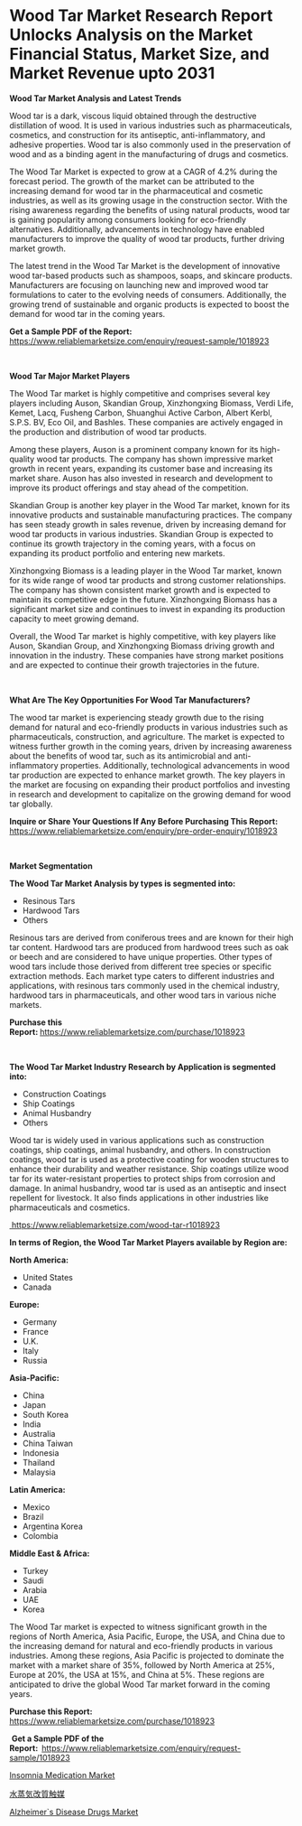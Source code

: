 <p><h1>Wood Tar Market Research Report Unlocks Analysis on the Market Financial Status, Market Size, and Market Revenue upto 2031</h1></p><p><strong>Wood Tar Market Analysis and Latest Trends</strong></p>
<p><p>Wood tar is a dark, viscous liquid obtained through the destructive distillation of wood. It is used in various industries such as pharmaceuticals, cosmetics, and construction for its antiseptic, anti-inflammatory, and adhesive properties. Wood tar is also commonly used in the preservation of wood and as a binding agent in the manufacturing of drugs and cosmetics.</p><p>The Wood Tar Market is expected to grow at a CAGR of 4.2% during the forecast period. The growth of the market can be attributed to the increasing demand for wood tar in the pharmaceutical and cosmetic industries, as well as its growing usage in the construction sector. With the rising awareness regarding the benefits of using natural products, wood tar is gaining popularity among consumers looking for eco-friendly alternatives. Additionally, advancements in technology have enabled manufacturers to improve the quality of wood tar products, further driving market growth.</p><p>The latest trend in the Wood Tar Market is the development of innovative wood tar-based products such as shampoos, soaps, and skincare products. Manufacturers are focusing on launching new and improved wood tar formulations to cater to the evolving needs of consumers. Additionally, the growing trend of sustainable and organic products is expected to boost the demand for wood tar in the coming years.</p></p>
<p><strong>Get a Sample PDF of the Report:&nbsp;</strong> <a href="https://www.reliablemarketsize.com/enquiry/request-sample/1018923">https://www.reliablemarketsize.com/enquiry/request-sample/1018923</a></p>
<p>&nbsp;</p>
<p><strong>Wood Tar Major Market Players</strong></p>
<p><p>The Wood Tar market is highly competitive and comprises several key players including Auson, Skandian Group, Xinzhongxing Biomass, Verdi Life, Kemet, Lacq, Fusheng Carbon, Shuanghui Active Carbon, Albert Kerbl, S.P.S. BV, Eco Oil, and Bashles. These companies are actively engaged in the production and distribution of wood tar products.</p><p>Among these players, Auson is a prominent company known for its high-quality wood tar products. The company has shown impressive market growth in recent years, expanding its customer base and increasing its market share. Auson has also invested in research and development to improve its product offerings and stay ahead of the competition.</p><p>Skandian Group is another key player in the Wood Tar market, known for its innovative products and sustainable manufacturing practices. The company has seen steady growth in sales revenue, driven by increasing demand for wood tar products in various industries. Skandian Group is expected to continue its growth trajectory in the coming years, with a focus on expanding its product portfolio and entering new markets.</p><p>Xinzhongxing Biomass is a leading player in the Wood Tar market, known for its wide range of wood tar products and strong customer relationships. The company has shown consistent market growth and is expected to maintain its competitive edge in the future. Xinzhongxing Biomass has a significant market size and continues to invest in expanding its production capacity to meet growing demand.</p><p>Overall, the Wood Tar market is highly competitive, with key players like Auson, Skandian Group, and Xinzhongxing Biomass driving growth and innovation in the industry. These companies have strong market positions and are expected to continue their growth trajectories in the future.</p></p>
<p>&nbsp;</p>
<p><strong>What Are The Key Opportunities For Wood Tar Manufacturers?</strong></p>
<p><p>The wood tar market is experiencing steady growth due to the rising demand for natural and eco-friendly products in various industries such as pharmaceuticals, construction, and agriculture. The market is expected to witness further growth in the coming years, driven by increasing awareness about the benefits of wood tar, such as its antimicrobial and anti-inflammatory properties. Additionally, technological advancements in wood tar production are expected to enhance market growth. The key players in the market are focusing on expanding their product portfolios and investing in research and development to capitalize on the growing demand for wood tar globally.</p></p>
<p><strong>Inquire or Share Your Questions If Any Before Purchasing This Report:</strong> <a href="https://www.reliablemarketsize.com/enquiry/pre-order-enquiry/1018923">https://www.reliablemarketsize.com/enquiry/pre-order-enquiry/1018923</a></p>
<p>&nbsp;</p>
<p><strong>Market Segmentation</strong></p>
<p><strong>The Wood Tar Market Analysis by types is segmented into:</strong></p>
<p><ul><li>Resinous Tars</li><li>Hardwood Tars</li><li>Others</li></ul></p>
<p><p>Resinous tars are derived from coniferous trees and are known for their high tar content. Hardwood tars are produced from hardwood trees such as oak or beech and are considered to have unique properties. Other types of wood tars include those derived from different tree species or specific extraction methods. Each market type caters to different industries and applications, with resinous tars commonly used in the chemical industry, hardwood tars in pharmaceuticals, and other wood tars in various niche markets.</p></p>
<p><strong>Purchase this Report:&nbsp;</strong><a href="https://www.reliablemarketsize.com/purchase/1018923">https://www.reliablemarketsize.com/purchase/1018923</a></p>
<p>&nbsp;</p>
<p><strong>The Wood Tar Market Industry Research by Application is segmented into:</strong></p>
<p><ul><li>Construction Coatings</li><li>Ship Coatings</li><li>Animal Husbandry</li><li>Others</li></ul></p>
<p><p>Wood tar is widely used in various applications such as construction coatings, ship coatings, animal husbandry, and others. In construction coatings, wood tar is used as a protective coating for wooden structures to enhance their durability and weather resistance. Ship coatings utilize wood tar for its water-resistant properties to protect ships from corrosion and damage. In animal husbandry, wood tar is used as an antiseptic and insect repellent for livestock. It also finds applications in other industries like pharmaceuticals and cosmetics.</p></p>
<p><a href="https://www.reliablemarketsize.com/wood-tar-r1018923">&nbsp;https://www.reliablemarketsize.com/wood-tar-r1018923</a></p>
<p><strong>In terms of Region, the Wood Tar Market Players available by Region are:</strong></p>
<p>
    <p> <strong> North America: </strong>
        <ul>
            <li>United States</li>
            <li>Canada</li>
        </ul>
        </p> 
    <p> <strong> Europe: </strong>
        <ul>
            <li>Germany</li>
            <li>France</li>
            <li>U.K.</li>
            <li>Italy</li>
            <li>Russia</li>
        </ul>
        </p> 
    <p> <strong> Asia-Pacific: </strong>
        <ul>
            <li>China</li>
            <li>Japan</li>
            <li>South Korea</li>
            <li>India</li>
            <li>Australia</li>
            <li>China Taiwan</li>
            <li>Indonesia</li>
            <li>Thailand</li>
            <li>Malaysia</li>
        </ul>
        </p> 
    <p> <strong> Latin America: </strong>
        <ul>
            <li>Mexico</li>
            <li>Brazil</li>
            <li>Argentina Korea</li>
            <li>Colombia</li>
        </ul>
        </p> 
    <p> <strong> Middle East & Africa: </strong>
        <ul>
            <li>Turkey</li>
            <li>Saudi</li>
            <li>Arabia</li>
            <li>UAE</li>
            <li>Korea</li>
        </ul>
    </p>
    </p>
<p><p>The Wood Tar market is expected to witness significant growth in the regions of North America, Asia Pacific, Europe, the USA, and China due to the increasing demand for natural and eco-friendly products in various industries. Among these regions, Asia Pacific is projected to dominate the market with a market share of 35%, followed by North America at 25%, Europe at 20%, the USA at 15%, and China at 5%. These regions are anticipated to drive the global Wood Tar market forward in the coming years.</p></p>
<p><strong>Purchase this Report: </strong><a href="https://www.reliablemarketsize.com/purchase/1018923">https://www.reliablemarketsize.com/purchase/1018923</a></p>
<p>&nbsp;<strong>Get a Sample PDF of the Report:&nbsp;&nbsp;</strong><a href="https://www.reliablemarketsize.com/enquiry/request-sample/1018923">https://www.reliablemarketsize.com/enquiry/request-sample/1018923</a></p>
<p><strong></strong></p>
<p><p><a href="https://github.com/LouieAltenwert/Market-Research-Report-List-1/blob/main/insomnia-medication-market.md">Insomnia Medication Market</a></p><p><a href="https://github.com/zjkmgcs938405/Market-Research-Report-List-3/blob/main/11190173523.md">水蒸気改質触媒</a></p><p><a href="https://github.com/thomasBaker655/Market-Research-Report-List-1/blob/main/alzheimers-disease-drugs-market.md">Alzheimer`s Disease Drugs Market</a></p></p>